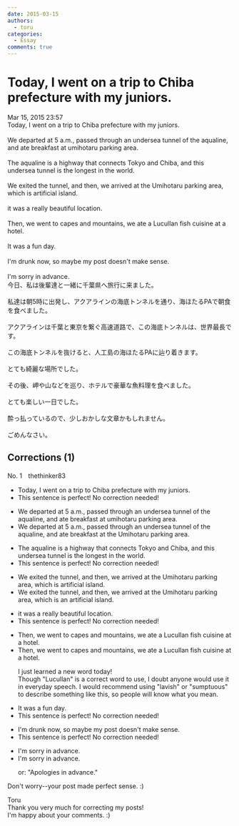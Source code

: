 ```yaml
---
date: 2015-03-15
authors:
  - toru
categories:
  - Essay
comments: true
---
```


# Today,  I went on a trip to Chiba prefecture with my juniors.
<div class="date">Mar 15, 2015 23:57</div>
<div id="post"><div id="body_show_ori">
Today,  I went on a trip to Chiba prefecture with my juniors.<br/><br/>We departed at 5 a.m., passed through an undersea tunnel of the aqualine, and ate breakfast at umihotaru parking area.<br/><br/>The aqualine is a highway that connects Tokyo and Chiba, and this undersea tunnel is the longest in the world.<br/><br/>We exited the tunnel, and then, we arrived at the Umihotaru parking area, which is artificial island.<br/><br/>it was a really beautiful location.<br/><br/>Then, we went to capes and mountains, we ate a Lucullan fish cuisine at a hotel.<br/><br/>It was a fun day.<br/><br/>I'm drunk now, so maybe my post doesn't make sense.<br/><br/>I'm sorry in advance.<br/>
</div></div>

<!-- more -->

<div id="post_ja"><div id="body_show_mo">
今日、私は後輩達と一緒に千葉県へ旅行に来ました。<br/><br/>私達は朝5時に出発し、アクアラインの海底トンネルを通り、海ほたるPAで朝食を食べました。<br/><br/>アクアラインは千葉と東京を繋ぐ高速道路で、この海底トンネルは、世界最長です。<br/><br/>この海底トンネルを抜けると、人工島の海ほたるPAに辿り着きます。<br/><br/>とても綺麗な場所でした。<br/><br/>その後、岬や山などを巡り、ホテルで豪華な魚料理を食べました。<br/><br/>とても楽しい一日でした。<br/><br/>酔っ払っているので、少しおかしな文章かもしれません。<br/><br/>ごめんなさい。
</div></div>

## Corrections (1)
<div id="block"><div class="first_name"> No. 1　<span class="just_name">thethinker83</span></div><div id="block2">
<ul class="correction_field">
<li class="incorrect">Today,  I went on a trip to Chiba prefecture with my juniors.</li>
<li class="corrected perfect">This sentence is perfect! No correction needed!</li>
</ul>
<ul class="correction_field">
<li class="incorrect">We departed at 5 a.m., passed through an undersea tunnel of the aqualine, and ate breakfast at umihotaru parking area.</li>
<li class="corrected correct">
We departed at 5 a.m., passed through an undersea tunnel of the aqualine, and ate breakfast at <span class="f_blue">the U</span>mihotaru parking area.
</li>
</ul>
<ul class="correction_field">
<li class="incorrect">The aqualine is a highway that connects Tokyo and Chiba, and this undersea tunnel is the longest in the world.</li>
<li class="corrected perfect">This sentence is perfect! No correction needed!</li>
</ul>
<ul class="correction_field">
<li class="incorrect">We exited the tunnel, and then, we arrived at the Umihotaru parking area, which is artificial island.</li>
<li class="corrected correct">
We exited the tunnel, and then, we arrived at the Umihotaru parking area, which is <span class="f_blue">an </span>artificial island.
</li>
</ul>
<ul class="correction_field">
<li class="incorrect">it was a really beautiful location.</li>
<li class="corrected perfect">This sentence is perfect! No correction needed!</li>
</ul>
<ul class="correction_field">
<li class="incorrect">Then, we went to capes and mountains, we ate a Lucullan fish cuisine at a hotel.</li>
<li class="corrected correct">
Then, we went to capes and mountains, we ate a <span class="f_gray">Lucullan</span> fish cuisine at a hotel.
<p class="correction_comment">I just learned a new word today!<br/>Though "Lucullan" is a correct word to use, I doubt anyone would use it in everyday speech.  I would recommend using "lavish" or "sumptuous" to describe something like this, so people will know what you mean.</p>
</li>
</ul>
<ul class="correction_field">
<li class="incorrect">It was a fun day.</li>
<li class="corrected perfect">This sentence is perfect! No correction needed!</li>
</ul>
<ul class="correction_field">
<li class="incorrect">I'm drunk now, so maybe my post doesn't make sense.</li>
<li class="corrected perfect">This sentence is perfect! No correction needed!</li>
</ul>
<ul class="correction_field">
<li class="incorrect">I'm sorry in advance.</li>
<li class="corrected correct">
I'm sorry in advance.
<p class="correction_comment">or: "Apologies in advance."</p>
</li>
</ul>
<p class="comment_small">
 Don't worry--your post made perfect sense.  :)
</p>

</div><div class="name"><span class="just_name">Toru</span><br>
Thank you very much for correcting my posts!<br/>I'm happy about your comments. :)
</div>
</div>
